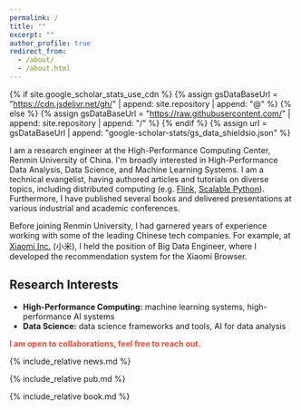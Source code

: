 ```yaml
---
permalink: /
title: ""
excerpt: ""
author_profile: true
redirect_from: 
  - /about/
  - /about.html
---
```


{% if site.google_scholar_stats_use_cdn %}
{% assign gsDataBaseUrl = "https://cdn.jsdelivr.net/gh/" | append: site.repository | append: "@" %}
{% else %}
{% assign gsDataBaseUrl = "https://raw.githubusercontent.com/" | append: site.repository | append: "/" %}
{% endif %}
{% assign url = gsDataBaseUrl | append: "google-scholar-stats/gs_data_shieldsio.json" %}

<span class='anchor' id='about-me'></span>

I am a research engineer at the High-Performance Computing Center, Renmin University of China. I'm broadly interested in High-Performance Data Analysis, Data Science, and Machine Learning Systems. I am a technical evangelist, having authored articles and tutorials on diverse topics, including distributed computing (e.g. [Flink](https://lulaoshi.info/flink/), [Scalable Python](https://scale-py.godaai.org/)). Furthermore, I have published several books and delivered presentations at various industrial and academic conferences.

Before joining Renmin University, I had garnered years of experience working with some of the leading Chinese tech companies. For example, at [Xiaomi Inc.](https://en.wikipedia.org/wiki/Xiaomi) (小米), I held the position of Big Data Engineer, where I developed the recommendation system for the Xiaomi Browser.

## Research Interests

- **High-Performance Computing:** machine learning systems, high-performance AI systems
- **Data Science:** data science frameworks and tools, AI for data analysis

<strong style="color:#e74d3c">I am open to collaborations, feel free to reach out.</strong>


{% include_relative news.md %}

{% include_relative pub.md %}

{% include_relative book.md %}